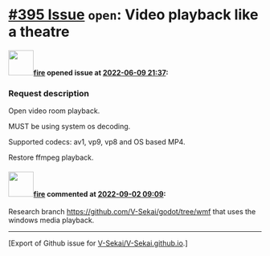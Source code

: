 # [\#395 Issue](https://github.com/V-Sekai/V-Sekai.github.io/issues/395) `open`: Video playback like a theatre

#### <img src="https://avatars.githubusercontent.com/u/32321?u=c2e06a3d2b49a467aa907e54aa259516440267cc&v=4" width="50">[fire](https://github.com/fire) opened issue at [2022-06-09 21:37](https://github.com/V-Sekai/V-Sekai.github.io/issues/395):

### Request description

Open video room playback.

MUST be using system os decoding.

Supported codecs: av1, vp9, vp8 and OS based MP4.

Restore ffmpeg playback.

#### <img src="https://avatars.githubusercontent.com/u/32321?u=c2e06a3d2b49a467aa907e54aa259516440267cc&v=4" width="50">[fire](https://github.com/fire) commented at [2022-09-02 09:09](https://github.com/V-Sekai/V-Sekai.github.io/issues/395#issuecomment-1339596551):

Research branch https://github.com/V-Sekai/godot/tree/wmf that uses the windows media playback.


-------------------------------------------------------------------------------



[Export of Github issue for [V-Sekai/V-Sekai.github.io](https://github.com/V-Sekai/V-Sekai.github.io).]
